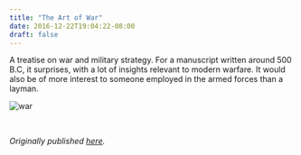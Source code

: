 ```yaml
---
title: "The Art of War"
date: 2016-12-22T19:04:22-08:00
draft: false
---
```


A treatise on war and military strategy. For a manuscript written around 500 B.C, it surprises, with a lot of insights relevant to modern warfare. It would also be of more interest to someone employed in the armed forces than a layman.

![war](/art-war.jpg)

&nbsp;&nbsp;

*Originally published [here](https://www.goodreads.com/review/show/1844034367).*
